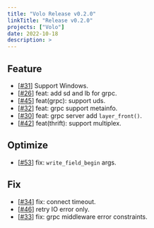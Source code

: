 ```yaml
---
title: "Volo Release v0.2.0"
linkTitle: "Release v0.2.0"
projects: ["Volo"]
date: 2022-10-18
description: >
---
```


## Feature

* [[#31](https://github.com/cloudwego/volo/pull/31)] Support Windows.
* [[#26](https://github.com/cloudwego/volo/pull/26)] feat: add sd and lb for grpc.
* [[#45](https://github.com/cloudwego/volo/pull/45)] feat(grpc): support uds.
* [[#32](https://github.com/cloudwego/volo/pull/32)] feat: grpc support metainfo.
* [[#30](https://github.com/cloudwego/volo/pull/30)] feat: grpc server add `layer_front()`.
* [[#42](https://github.com/cloudwego/volo/pull/42)] feat(thrift): support multiplex. 

## Optimize

* [[#53](https://github.com/cloudwego/volo/pull/53)] fix: `write_field_begin` args. 

## Fix

* [[#34](https://github.com/cloudwego/volo/pull/34)] fix: connect timeout.
* [[#46](https://github.com/cloudwego/volo/pull/46)] retry IO error only.
* [[#33](https://github.com/cloudwego/volo/pull/33)] fix: grpc middleware error constraints. 

